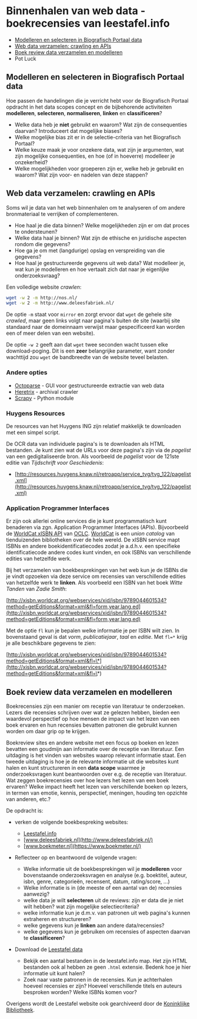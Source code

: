 # Binnenhalen van web data - boekrecensies van leestafel.info

+ [Modelleren en selecteren in Biografisch Portaal data](#bioport-modelling)
+ [Web data verzamelen: crawling en APIs](#web-data-gathering)
+ [Boek review data verzamelen en modelleren](#book-review-modelling)
+ Pot Luck

<a name="bioport-modelling"></a>
## Modelleren en selecteren in Biografisch Portaal data

Hoe passen de handelingen die je verricht hebt voor de Biografisch Portaal opdracht in het data scopes concept en de bijbehorende activiteiten **modelleren**, **selecteren**, **normaliseren**, **linken** en **classificeren**?

+ Welke data heb je **niet** gebruikt en waarom? Wat zijn de consequenties daarvan? Introduceert dat mogelijke biases? 
+ Welke mogelijke bias zit er in de selectie-criteria van het Biografisch Portaal?
+ Welke keuze maak je voor onzekere data, wat zijn je argumenten, wat zijn mogelijke consequenties, en hoe (of in hoeverre) modelleer je onzekerheid?
+ Welke mogelijkheden voor groeperen zijn er, welke heb je gebruikt en waarom? Wat zijn voor- en nadelen van deze stappen?

<a name="web-data-gathering"></a>
## Web data verzamelen: crawling en APIs

Soms wil je data van het web binnenhalen om te analyseren of om andere bronmateriaal te verrijken of complementeren.

+ Hoe haal je die data binnen? Welke mogelijkheden zijn er om dat proces te ondersteunen?
+ Welke data haal je binnen? Wat zijn de ethische en juridische aspecten rondom die gegevens?
+ Hoe ga je om met (langdurige) opslag en verspreiding van die gegevens?
+ Hoe haal je gestructureerde gegevens uit web data? Wat modelleer je, wat kun je modelleren en hoe vertaalt zich dat naar je eigenlijke onderzoeksvraag?

Een volledige website *crawlen*:

```bash
wget -w 2 -m http://nos.nl/
wget -w 2 -m http://www.deleesfabriek.nl/
```

De optie `-m` staat voor `mirror` en zorgt ervoor dat `wget` de gehele site *crawled*, maar geen links volgt naar pagina's buiten de site (waarbij site standaard naar de domeinnaam verwijst maar gespecificeerd kan worden een of meer delen van een website).

De optie `-w 2` geeft aan dat `wget` twee seconden wacht tussen elke download-poging. Dit is een **zeer** belangrijke parameter, want zonder wachttijd zou `wget` de bandbreedte van de website teveel belasten. 

### Andere opties

+ [Octoparse](https://www.octoparse.com/) - GUI voor gestructureerde extractie van web data
+ [Heretrix](https://webarchive.jira.com/wiki/spaces/Heritrix/overview) - archival crawler
+ [Scrapy](https://scrapy.org/) - Python module

### Huygens Resources
De resources van het Huygens ING zijn relatief makkelijk te downloaden met een simpel script.

De OCR data van individuele pagina's is te downloaden als HTML bestanden. Je kunt zien wat de URLs voor deze pagina's zijn via de *pagelist* van een gedigitaliseerde bron. Als voorbeeld de *pagelist* voor de 121ste editie van *Tijdschrift voor Geschiedenis*:

+ [http://resources.huygens.knaw.nl/retroapp/service_tvg/tvg_122/pagelist.xml](http://resources.huygens.knaw.nl/retroapp/service_tvg/tvg_122/pagelist.xml)

### Application Programmer Interfaces

Er zijn ook allerlei online services die je kunt programmatisch kunt benaderen via zgn. Application Programmer Interfaces (APIs). Bijvoorbeeld de [WorldCat xISBN API](http://xisbn.worldcat.org/xisbnadmin/doc/api.htm) van [OCLC](https://www.oclc.org/). [WorldCat](https://www.worldcat.org/) is een *union catalog*  van tienduizenden bibliotheken over de hele wereld. De xISBN service mapt ISBNs en andere boekidentificatiecodes zodat je a.d.h.v. een specifieke identificatiecode andere codes kunt vinden, en ook ISBNs van verschillende edities van hetzelfde werk. 

Bij het verzamelen van boekbesprekingen van het web kun je de ISBNs die je vindt opzoeken via deze service om recensies van verschillende edities van hetzelfde werk te **linken**. Als voorbeeld een ISBN van het boek *Witte Tanden* van *Zadie Smith*:

[http://xisbn.worldcat.org/webservices/xid/isbn/9789044601534?method=getEditions&format=xml&fl=form,year,lang,ed](http://xisbn.worldcat.org/webservices/xid/isbn/9789044601534?method=getEditions&format=xml&fl=form,year,lang,ed)

Met de optie `fl` kun je bepalen welke informatie je per ISBN wilt zien. In bovenstaand geval is dat *vorm*, *publicatiejaar*, *taal* en *editie*. Met `fl=*` krijg je alle beschikbare gegevens te zien:

[http://xisbn.worldcat.org/webservices/xid/isbn/9789044601534?method=getEditions&format=xml&fl=\*](http://xisbn.worldcat.org/webservices/xid/isbn/9789044601534?method=getEditions&format=xml&fl=\*)


<a name="book-review-modelling"></a>
## Boek review data verzamelen en modelleren

Boekrecensies zijn een manier om receptie van literatuur te onderzoeken. Lezers die recensies schrijven over wat ze gelezen hebben, bieden een waardevol perspectief op hoe mensen de impact van het lezen van een boek ervaren en hun recensies bevatten patronen die gebruikt kunnen worden om daar grip op te krijgen.

Boekreview sites en andere website met een focus op boeken en lezen bevatten een goudmijn aan informatie over de receptie van literatuur. Een uitdaging is het vinden van websites waarop relevant informatie staat. Een tweede uitdaging is hoe je de relevante informatie uit die websites kunt halen en kunt structureren in een **data scope** waarmee je onderzoeksvragen kunt beantwoorden over e.g. de receptie van literatuur. Wat zeggen boekrecensies over hoe lezers het lezen van een boek ervaren? Welke impact heeft het lezen van verschillende boeken op lezers, in termen van emotie, kennis, perspectief, meningen, houding ten opzichte van anderen, etc.?

De opdracht is:

+ verken de volgende boekbespreking websites:
    + [Leestafel.info](http://leestafel.info/)
    + [www.deleesfabriek.nl](http://www.deleesfabriek.nl/)
    + [www.boekmeter.nl](https://www.boekmeter.nl/)

+ Reflecteer op en beantwoord de volgende vragen:
    + Welke informatie uit de boekbesprekingen wil je **modelleren** voor bovenstaande onderzoeksvragen en analyse (e.g. boektitel, auteur, isbn, genre, categorieën, recensent, datum, rating/score, ...)
    + Welke informatie is in (de meeste of een aantal van de) recensies aanwezig?
    + welke data je wilt **selecteren** uit de reviews: zijn er data die je niet wilt hebben? wat zijn mogelijke selectiecriteria?
    + welke informatie kun je d.m.v. van patronen uit web pagina's kunnen extraheren en structureren?
    + welke gegevens kun je **linken** aan andere data/recensies?
    + welke gegevens kun je gebruiken om recensies of aspecten daarvan te **classificeren**?

+ Download de [Leestafel data](https://surfdrive.surf.nl/files/index.php/s/L1AVitvi8eanPsP)
    + Bekijk een aantal bestanden in de leestafel.info map. Het zijn HTML bestanden ook al hebben ze geen `.html` extensie. Bedenk hoe je hier informatie uit kunt halen?
    + Zoek naar vaste patronen in de recensies. Kun je achterhalen hoeveel recensies er zijn? Hoeveel verschillende titels en auteurs besproken worden? Welke ISBNs komen voor?

Overigens wordt de Leestafel website ook gearchiveerd door de [Koninklijke Bibliotheek](https://www.kb.nl/bronnen-zoekwijzers/databanken-mede-gemaakt-door-de-kb/webarchief-kb).

